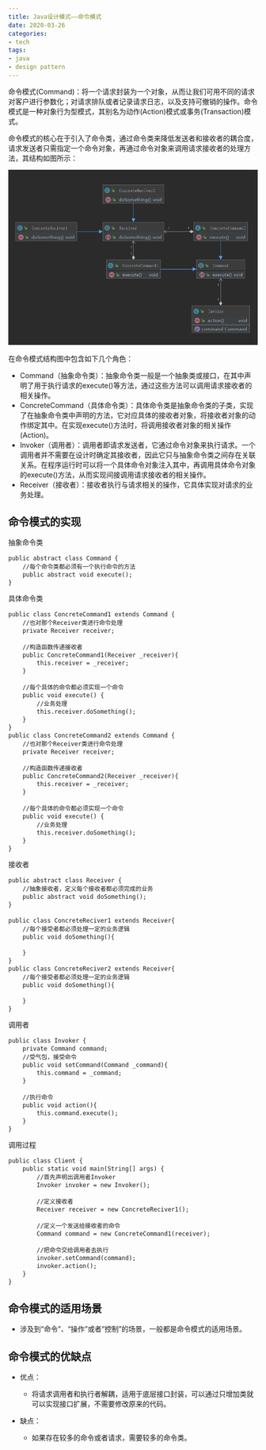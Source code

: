 ```yaml
---
title: Java设计模式——命令模式
date: 2020-03-26
categories:
- tech
tags:
- java
- design pattern
---
```


命令模式(Command)：将一个请求封装为一个对象，从而让我们可用不同的请求对客户进行参数化；对请求排队或者记录请求日志，以及支持可撤销的操作。命令模式是一种对象行为型模式，其别名为动作(Action)模式或事务(Transaction)模式。

<!-- more -->

命令模式的核心在于引入了命令类，通过命令类来降低发送者和接收者的耦合度，请求发送者只需指定一个命令对象，再通过命令对象来调用请求接收者的处理方法，其结构如图所示：

![](/assets/upload/2020-03/1585187529.png)

在命令模式结构图中包含如下几个角色：

+ Command（抽象命令类）：抽象命令类一般是一个抽象类或接口，在其中声明了用于执行请求的execute()等方法，通过这些方法可以调用请求接收者的相关操作。
+ ConcreteCommand（具体命令类）：具体命令类是抽象命令类的子类，实现了在抽象命令类中声明的方法，它对应具体的接收者对象，将接收者对象的动作绑定其中。在实现execute()方法时，将调用接收者对象的相关操作(Action)。
+ Invoker（调用者）：调用者即请求发送者，它通过命令对象来执行请求。一个调用者并不需要在设计时确定其接收者，因此它只与抽象命令类之间存在关联关系。在程序运行时可以将一个具体命令对象注入其中，再调用具体命令对象的execute()方法，从而实现间接调用请求接收者的相关操作。
+ Receiver（接收者）：接收者执行与请求相关的操作，它具体实现对请求的业务处理。

## 命令模式的实现

抽象命令类
```
public abstract class Command {
    //每个命令类都必须有一个执行命令的方法
    public abstract void execute();
}
```

具体命令类
```
public class ConcreteCommand1 extends Command {
    //也对那个Receiver类进行命令处理
    private Receiver receiver;
    
    //构造函数传递接收者
    public ConcreteCommand1(Receiver _receiver){
        this.receiver = _receiver;
    }
    
    //每个具体的命令都必须实现一个命令
    public void execute() {
        //业务处理
        this.receiver.doSomething();
    }
}
public class ConcreteCommand2 extends Command {
    //也对那个Receiver类进行命令处理
    private Receiver receiver;
    
    //构造函数传递接收者
    public ConcreteCommand2(Receiver _receiver){
        this.receiver = _receiver;
    }
    
    //每个具体的命令都必须实现一个命令
    public void execute() {
        //业务处理
        this.receiver.doSomething();
    }
}
```

接收者
```
public abstract class Receiver {
    //抽象接收者，定义每个接收者都必须完成的业务
    public abstract void doSomething();
}

public class ConcreteReciver1 extends Receiver{
    //每个接受者都必须处理一定的业务逻辑
    public void doSomething(){
        
    }
}
public class ConcreteReciver2 extends Receiver{
    //每个接受者都必须处理一定的业务逻辑
    public void doSomething(){
        
    }
}
```

调用者
```
public class Invoker {
    private Command command;
    //受气包，接受命令
    public void setCommand(Command _command){
        this.command = _command;
    }
    
    //执行命令
    public void action(){
        this.command.execute();
    }
}
```

调用过程
```
public class Client {
    public static void main(String[] args) {
        //首先声明出调用者Invoker
        Invoker invoker = new Invoker();
        
        //定义接收者
        Receiver receiver = new ConcreteReciver1();
        
        //定义一个发送给接收者的命令
        Command command = new ConcreteCommand1(receiver);
        
        //把命令交给调用者去执行
        invoker.setCommand(command);
        invoker.action();
    }
}
```

## 命令模式的适用场景 

+ 涉及到“命令”、“操作”或者“控制”的场景，一般都是命令模式的适用场景。

## 命令模式的优缺点

+ 优点：
	+ 将请求调用者和执行者解耦，适用于底层接口封装，可以通过只增加类就可以实现接口扩展，不需要修改原来的代码。

+ 缺点：
	+ 如果存在较多的命令或者请求，需要较多的命令类。
